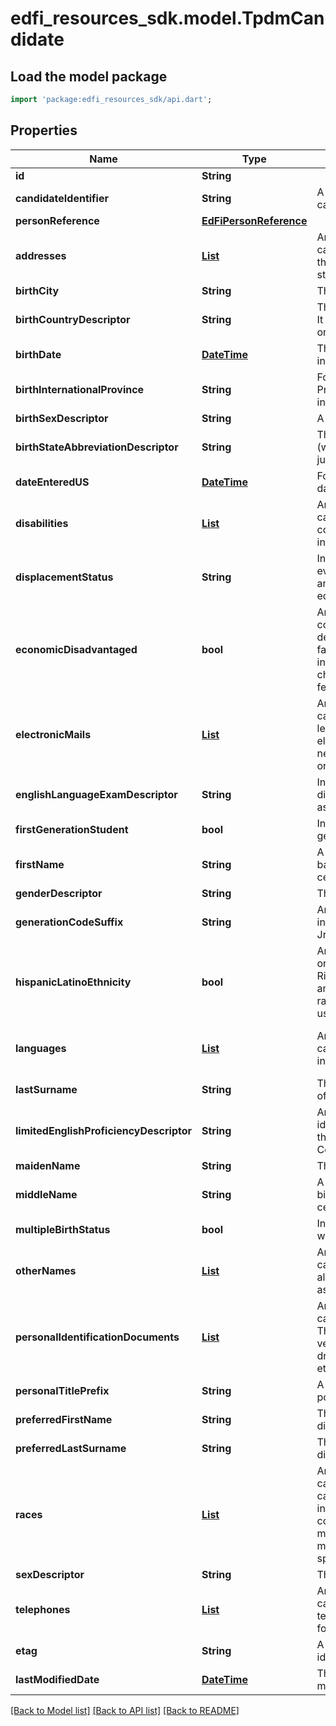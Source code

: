 # edfi_resources_sdk.model.TpdmCandidate

## Load the model package
```dart
import 'package:edfi_resources_sdk/api.dart';
```

## Properties
Name | Type | Description | Notes
------------ | ------------- | ------------- | -------------
**id** | **String** |  | [optional] 
**candidateIdentifier** | **String** | A unique alphanumeric code assigned to a candidate. | 
**personReference** | [**EdFiPersonReference**](EdFiPersonReference.md) |  | [optional] 
**addresses** | [**List<TpdmCandidateAddress>**](TpdmCandidateAddress.md) | An unordered collection of candidateAddresses. The set of elements that describes an address, including the street address, city, state, and ZIP code. | [optional] [default to const []]
**birthCity** | **String** | The city the student was born in. | [optional] 
**birthCountryDescriptor** | **String** | The country in which an individual is born. It is strongly recommended that entries use only ISO 3166 2-letter country codes. | [optional] 
**birthDate** | [**DateTime**](DateTime.md) | The month, day, and year on which an individual was born. | 
**birthInternationalProvince** | **String** | For students born outside of the U.S., the Province or jurisdiction in which an individual is born. | [optional] 
**birthSexDescriptor** | **String** | A person's sex at birth. | [optional] 
**birthStateAbbreviationDescriptor** | **String** | The abbreviation for the name of the state (within the United States) or extra-state jurisdiction in which an individual was born. | [optional] 
**dateEnteredUS** | [**DateTime**](DateTime.md) | For students born outside of the U.S., the date the student entered the U.S. | [optional] 
**disabilities** | [**List<TpdmCandidateDisability>**](TpdmCandidateDisability.md) | An unordered collection of candidateDisabilities. The disability condition(s) that best describes an individual's impairment. | [optional] [default to const []]
**displacementStatus** | **String** | Indicates a state health or weather related event that displaces a group of students, and may require additional funding, educational, or social services. | [optional] 
**economicDisadvantaged** | **bool** | An indication of inadequate financial condition of an individual's family, as determined by family income, number of family members/dependents, participation in public assistance programs, and/or other characteristics considered relevant by federal, state, and local policy. | [optional] 
**electronicMails** | [**List<TpdmCandidateElectronicMail>**](TpdmCandidateElectronicMail.md) | An unordered collection of candidateElectronicMails. The numbers, letters, and symbols used to identify an electronic mail (e-mail) user within the network to which the individual or organization belongs. | [optional] [default to const []]
**englishLanguageExamDescriptor** | **String** | Indicates that a person passed, failed, or did not take an English Language assessment (e.g., TOEFFL). | [optional] 
**firstGenerationStudent** | **bool** | Indicator of whether individual is a first generation college student. | [optional] 
**firstName** | **String** | A name given to an individual at birth, baptism, or during another naming ceremony, or through legal change. | 
**genderDescriptor** | **String** | The gender of the candidate. | [optional] 
**generationCodeSuffix** | **String** | An appendage, if any, used to denote an individual's generation in his family (e.g., Jr., Sr., III). | [optional] 
**hispanicLatinoEthnicity** | **bool** | An indication that the individual traces his or her origin or descent to Mexico, Puerto Rico, Cuba, Central, and South America, and other Spanish cultures, regardless of race. The term, \"Spanish origin,\" can be used in addition to \"Hispanic or Latino.\" | [optional] 
**languages** | [**List<TpdmCandidateLanguage>**](TpdmCandidateLanguage.md) | An unordered collection of candidateLanguages. The language(s) the individual uses to communicate. | [optional] [default to const []]
**lastSurname** | **String** | The name borne in common by members of a family. | 
**limitedEnglishProficiencyDescriptor** | **String** | An indication that the student has been identified as limited English proficient by the Language Proficiency Assessment Committee (LPAC), or English proficient. | [optional] 
**maidenName** | **String** | The individual's maiden name. | [optional] 
**middleName** | **String** | A secondary name given to an individual at birth, baptism, or during another naming ceremony. | [optional] 
**multipleBirthStatus** | **bool** | Indicator of whether the student was born with other siblings (i.e., twins, triplets, etc.) | [optional] 
**otherNames** | [**List<TpdmCandidateOtherName>**](TpdmCandidateOtherName.md) | An unordered collection of candidateOtherNames. Other names (e.g., alias, nickname, previous legal name) associated with a person. | [optional] [default to const []]
**personalIdentificationDocuments** | [**List<TpdmCandidatePersonalIdentificationDocument>**](TpdmCandidatePersonalIdentificationDocument.md) | An unordered collection of candidatePersonalIdentificationDocuments. The documents presented as evident to verify one's personal identity; for example: drivers license, passport, birth certificate, etc. | [optional] [default to const []]
**personalTitlePrefix** | **String** | A prefix used to denote the title, degree, position, or seniority of the individual. | [optional] 
**preferredFirstName** | **String** | The first name the individual prefers, if different from their legal first name | [optional] 
**preferredLastSurname** | **String** | The last name the individual prefers, if different from their legal last name | [optional] 
**races** | [**List<TpdmCandidateRace>**](TpdmCandidateRace.md) | An unordered collection of candidateRaces. The general racial category which most clearly reflects the individual's recognition of his or her community or with which the individual most identifies. The data model allows for multiple entries so that each individual can specify all appropriate races. | [optional] [default to const []]
**sexDescriptor** | **String** | The sex of the candidate. | [optional] 
**telephones** | [**List<TpdmCandidateTelephone>**](TpdmCandidateTelephone.md) | An unordered collection of candidateTelephones. The 10-digit telephone number, including the area code, for the person. | [optional] [default to const []]
**etag** | **String** | A unique system-generated value that identifies the version of the resource. | [optional] 
**lastModifiedDate** | [**DateTime**](DateTime.md) | The date and time the resource was last modified. | [optional] 

[[Back to Model list]](../README.md#documentation-for-models) [[Back to API list]](../README.md#documentation-for-api-endpoints) [[Back to README]](../README.md)


